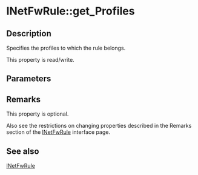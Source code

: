 # INetFwRule::get_Profiles

## Description

Specifies the profiles to which the rule belongs.

This property is read/write.

## Parameters

## Remarks

This property is optional.

Also see the restrictions on changing properties described in the Remarks section of the [INetFwRule](https://learn.microsoft.com/previous-versions/windows/desktop/api/netfw/nn-netfw-inetfwrule) interface page.

## See also

[INetFwRule](https://learn.microsoft.com/previous-versions/windows/desktop/api/netfw/nn-netfw-inetfwrule)